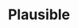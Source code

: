 ---
keywords: plausible
layout: tool.njk
title: Plausible
website: https://plausible.io
logo: plausible.svg
inUse: true
---